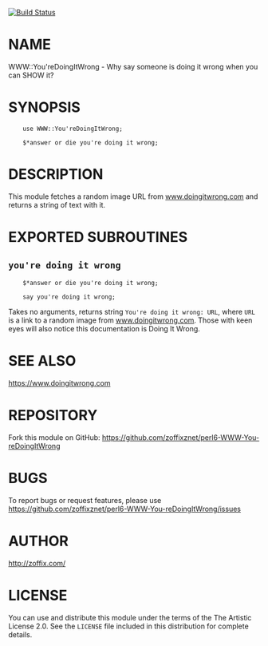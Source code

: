 [![Build Status](https://travis-ci.org/zoffixznet/perl6-WWW-You-reDoingItWrong.svg)](https://travis-ci.org/zoffixznet/perl6-WWW-You-reDoingItWrong)

# NAME

WWW::You'reDoingItWrong - Why say someone is doing it wrong when you can SHOW it?

# SYNOPSIS

```perl6
    use WWW::You'reDoingItWrong;

    $*answer or die you're doing it wrong;
```

# DESCRIPTION

This module fetches a random image URL from www.doingitwrong.com and returns
a string of text with it.

# EXPORTED SUBROUTINES

## `you're doing it wrong`

```perl6
    $*answer or die you're doing it wrong;

    say you're doing it wrong;
```

Takes no arguments, returns string `You're doing it wrong: URL`, where
`URL` is a link to a random image from www.doingitwrong.com. Those with keen
eyes will also notice this documentation is Doing It Wrong.

# SEE ALSO

https://www.doingitwrong.com

# REPOSITORY

Fork this module on GitHub:
https://github.com/zoffixznet/perl6-WWW-You-reDoingItWrong

# BUGS

To report bugs or request features, please use
https://github.com/zoffixznet/perl6-WWW-You-reDoingItWrong/issues

# AUTHOR

http://zoffix.com/

# LICENSE

You can use and distribute this module under the terms of the
The Artistic License 2.0. See the `LICENSE` file included in this
distribution for complete details.
